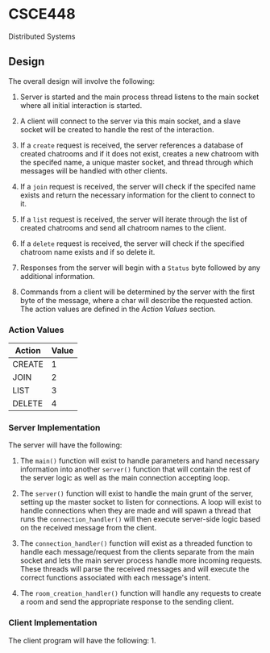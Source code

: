 # CSCE448
Distributed Systems

## Design

The overall design will involve the following:
1. Server is started and the main process thread listens to the main socket where all initial interaction is started.

2. A client will connect to the server via this main socket, and a slave socket will be created to handle the rest of the interaction.

3. If a `create` request is received, the server references a database of created chatrooms and if it does not exist, creates a new chatroom with the specifed name, a unique master socket, and thread through which messages will be handled with other clients.

4. If a `join` request is received, the server will check if the specifed name exists and return the necessary information for the client to connect to it.

5. If a `list` request is received, the server will iterate through the list of created chatrooms and send all chatroom names to the client.

6. If a `delete` request is received, the server will check if the specified chatroom name exists and if so delete it.

7. Responses from the server will begin with a `Status` byte followed by any additional information.

8. Commands from a client will be determined by the server with the first byte of the message, where a char will describe the requested action. The action values are defined in the *Action Values* section.

### Action Values
| Action | Value |
| ------ | ----- |
| CREATE | 1     |
| JOIN   | 2     |
| LIST   | 3     |
| DELETE | 4     |

### Server Implementation

The server will have the following:
1. The `main()` function will exist to handle parameters and hand necessary information into another `server()` function that will contain the rest of the server logic as well as the main connection accepting loop.

2. The `server()` function will exist to handle the main grunt of the server, setting up the master socket to listen for connections. A loop will exist to handle connections when they are made and will spawn a thread that runs the `connection_handler()` will then execute server-side logic based on the received message from the client.

3. The `connection_handler()` function will exist as a threaded function to handle each message/request from the clients separate from the main socket and lets the main server process handle more incoming requests. These threads will parse the received messages and will execute the correct functions associated with each message's intent.

4. The `room_creation_handler()` function will handle any requests to create a room and send the appropriate response to the sending client.


### Client Implementation

The client program will have the following:
1. 